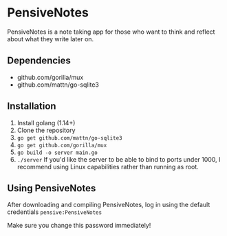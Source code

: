 # PensiveNotes
PensiveNotes is a note taking app for those who want to think and reflect about what they write later on.

## Dependencies
* github.com/gorilla/mux
* github.com/mattn/go-sqlite3

## Installation
1. Install golang (1.14+)
1. Clone the repository
1. `go get github.com/mattn/go-sqlite3`
1. `go get github.com/gorilla/mux`
1. `go build -o server main.go`
1. `./server`
If you'd like the server to be able to bind to ports under 1000, I recommend using Linux capabilities rather than running as root.

## Using PensiveNotes
After downloading and compiling PensiveNotes, log in using the default credentials `pensive:PensiveNotes`

Make sure you change this password immediately!
